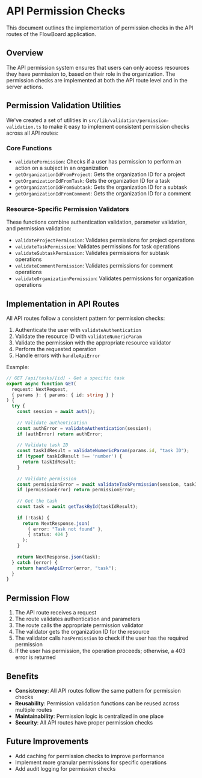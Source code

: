 # API Permission Checks

This document outlines the implementation of permission checks in the API routes of the FlowBoard application.

## Overview

The API permission system ensures that users can only access resources they have permission to, based on their role in the organization. The permission checks are implemented at both the API route level and in the server actions.

## Permission Validation Utilities

We've created a set of utilities in `src/lib/validation/permission-validation.ts` to make it easy to implement consistent permission checks across all API routes:

### Core Functions

- `validatePermission`: Checks if a user has permission to perform an action on a subject in an organization
- `getOrganizationIdFromProject`: Gets the organization ID for a project
- `getOrganizationIdFromTask`: Gets the organization ID for a task
- `getOrganizationIdFromSubtask`: Gets the organization ID for a subtask
- `getOrganizationIdFromComment`: Gets the organization ID for a comment

### Resource-Specific Permission Validators

These functions combine authentication validation, parameter validation, and permission validation:

- `validateProjectPermission`: Validates permissions for project operations
- `validateTaskPermission`: Validates permissions for task operations
- `validateSubtaskPermission`: Validates permissions for subtask operations
- `validateCommentPermission`: Validates permissions for comment operations
- `validateOrganizationPermission`: Validates permissions for organization operations

## Implementation in API Routes

All API routes follow a consistent pattern for permission checks:

1. Authenticate the user with `validateAuthentication`
2. Validate the resource ID with `validateNumericParam`
3. Validate the permission with the appropriate resource validator
4. Perform the requested operation
5. Handle errors with `handleApiError`

Example:

```typescript
// GET /api/tasks/[id] - Get a specific task
export async function GET(
  request: NextRequest,
  { params }: { params: { id: string } }
) {
  try {
    const session = await auth();
    
    // Validate authentication
    const authError = validateAuthentication(session);
    if (authError) return authError;
    
    // Validate task ID
    const taskIdResult = validateNumericParam(params.id, "task ID");
    if (typeof taskIdResult !== 'number') {
      return taskIdResult;
    }
    
    // Validate permission
    const permissionError = await validateTaskPermission(session, taskIdResult, 'read');
    if (permissionError) return permissionError;
    
    // Get the task
    const task = await getTaskById(taskIdResult);
    
    if (!task) {
      return NextResponse.json(
        { error: "Task not found" },
        { status: 404 }
      );
    }
    
    return NextResponse.json(task);
  } catch (error) {
    return handleApiError(error, "task");
  }
}
```

## Permission Flow

1. The API route receives a request
2. The route validates authentication and parameters
3. The route calls the appropriate permission validator
4. The validator gets the organization ID for the resource
5. The validator calls `hasPermission` to check if the user has the required permission
6. If the user has permission, the operation proceeds; otherwise, a 403 error is returned

## Benefits

- **Consistency**: All API routes follow the same pattern for permission checks
- **Reusability**: Permission validation functions can be reused across multiple routes
- **Maintainability**: Permission logic is centralized in one place
- **Security**: All API routes have proper permission checks

## Future Improvements

- Add caching for permission checks to improve performance
- Implement more granular permissions for specific operations
- Add audit logging for permission checks 